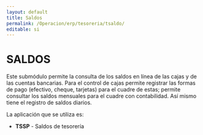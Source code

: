 ```yaml
---
layout: default
title: Saldos
permalink: /Operacion/erp/tesoreria/tsaldo/
editable: si
---
```


# SALDOS  

Este submódulo permite la consulta de los saldos en línea de las cajas y de las cuentas bancarias. Para el control de cajas permite registrar las formas de pago (efectivo, cheque, tarjetas) para el cuadre de estas; permite consultar los saldos mensuales para el cuadre con contabilidad. Así mismo tiene el registro de saldos diarios.  

La aplicación que se utiliza es:  

*	**TSSP**	- Saldos de tesorería

